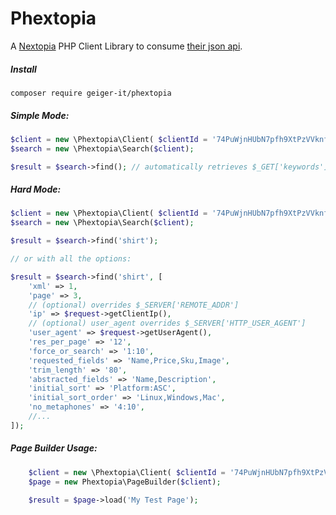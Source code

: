 # Phextopia

A [Nextopia](https://www.nextopia.com/) PHP Client Library 
to consume [their json api](https://merchant.nextopiasoftware.com/api_docs/?f=search&o=json).

##### Install

`composer require geiger-it/phextopia`

##### Simple Mode:

```php
$client = new \Phextopia\Client( $clientId = '74PuWjnHUbN7pfh9XtPzVVknfmFxPcYk' );
$search = new \Phextopia\Search($client);

$result = $search->find(); // automatically retrieves $_GET['keywords'] = 'shirt'

```

##### Hard Mode:
```php
$client = new \Phextopia\Client( $clientId = '74PuWjnHUbN7pfh9XtPzVVknfmFxPcYk', $useGET = false);
$search = new \Phextopia\Search($client);

$result = $search->find('shirt');

// or with all the options:

$result = $search->find('shirt', [
    'xml' => 1,
    'page' => 3,
    // (optional) overrides $_SERVER['REMOTE_ADDR']
    'ip' => $request->getClientIp(), 
    // (optional) user_agent overrides $_SERVER['HTTP_USER_AGENT']
    'user_agent' => $request->getUserAgent(), 
    'res_per_page' => '12',
    'force_or_search' => '1:10',
    'requested_fields' => 'Name,Price,Sku,Image',
    'trim_length' => '80',
    'abstracted_fields' => 'Name,Description',
    'initial_sort' => 'Platform:ASC',
    'initial_sort_order' => 'Linux,Windows,Mac',
    'no_metaphones' => '4:10',
    //...
]);

```

##### Page Builder Usage:

```php
    $client = new \Phextopia\Client( $clientId = '74PuWjnHUbN7pfh9XtPzVVknfmFxPcYk' );
    $page = new Phextopia\PageBuilder($client);
    
    $result = $page->load('My Test Page');
```